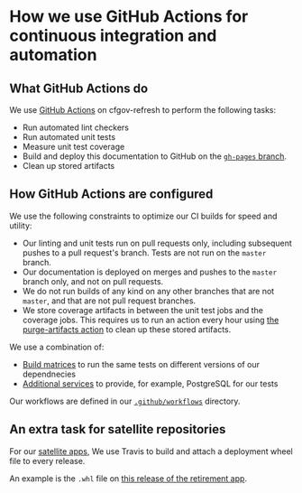 # How we use GitHub Actions for continuous integration and automation

## What GitHub Actions do
We use [GitHub Actions](https://help.github.com/en/articles/about-github-actions) on cfgov-refresh to perform the following tasks:

- Run automated lint checkers
- Run automated unit tests
- Measure unit test coverage
- Build and deploy this documentation to GitHub on the [`gh-pages` branch](https://github.com/cfpb/cfgov-refresh/tree/gh-pages).
- Clean up stored artifacts

## How GitHub Actions are configured
We use the following constraints to optimize our CI builds for speed and utility:

- Our linting and unit tests run on pull requests only, including subsequent pushes to a pull request's branch. Tests are not run on the `master` branch.
- Our documentation is deployed on merges and pushes to the `master` branch only, and not on pull requests.
- We do not run builds of any kind on any other branches that are not `master`, and that are not pull request branches.
- We store coverage artifacts in between the unit test jobs and the coverage jobs. This requires us to run an action every hour using [the purge-artifacts action](https://github.com/marketplace/actions/purge-artifacts) to clean up these stored artifacts.

We use a combination of:

- [Build matrices](https://help.github.com/en/articles/workflow-syntax-for-github-actions#jobsjob_idstrategymatrix) to run the same tests on different versions of our dependnecies
- [Additional services](https://help.github.com/en/articles/workflow-syntax-for-github-actions#jobsjob_idservices) to provide, for example, PostgreSQL for our tests

Our workflows are defined in our [`.github/workflows`](https://github.com/cfpb/cfgov-refresh/tree/master/.github/workflows) directory.

## An extra task for satellite repositories
For our [satellite apps](../related-projects/#satellite-apps), We use Travis to build and attach a deployment wheel file to every release.

An example is the `.whl` file on [this release of the retirement app](https://github.com/cfpb/retirement/releases/tag/0.7.6).
